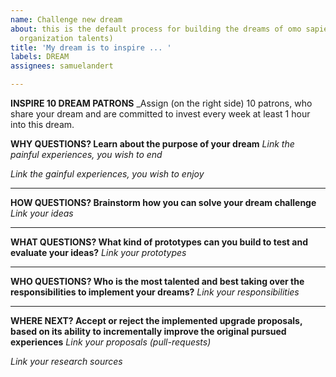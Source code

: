 ```yaml
---
name: Challenge new dream
about: this is the default process for building the dreams of omo sapiens (open minded
  organization talents)
title: 'My dream is to inspire ... '
labels: DREAM
assignees: samuelandert

---
```

**INSPIRE 10 DREAM PATRONS**
_Assign (on the right side) 10 patrons, who share your dream and are committed to invest every week at least 1 hour into this dream. 

**WHY QUESTIONS? Learn about the purpose of your dream**
_Link the painful experiences, you wish to end_ 

_Link the gainful experiences, you wish to enjoy_ 

___ 
**HOW QUESTIONS? Brainstorm how you can solve your dream challenge**
_Link your ideas_ 

___
**WHAT QUESTIONS? What kind of prototypes can you build to test and evaluate your ideas?**
_Link your prototypes_

___
**WHO QUESTIONS? Who is the most talented and best taking over the responsibilities to implement your dreams?** 
_Link your responsibilities_

___
**WHERE NEXT? Accept or reject the implemented upgrade proposals, based on its ability to incrementally improve the original pursued experiences**
_Link your proposals (pull-requests)_

_Link your research sources_
